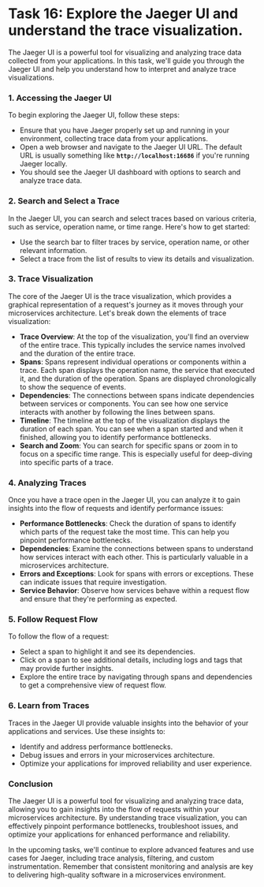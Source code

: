 # Task 16: Explore the Jaeger UI and understand the trace visualization.

The Jaeger UI is a powerful tool for visualizing and analyzing trace data collected from your applications. In this task, we'll guide you through the Jaeger UI and help you understand how to interpret and analyze trace visualizations.

### 1. Accessing the Jaeger UI

To begin exploring the Jaeger UI, follow these steps:

- Ensure that you have Jaeger properly set up and running in your environment, collecting trace data from your applications.
- Open a web browser and navigate to the Jaeger UI URL. The default URL is usually something like **`http://localhost:16686`** if you're running Jaeger locally.
- You should see the Jaeger UI dashboard with options to search and analyze trace data.

### 2. Search and Select a Trace

In the Jaeger UI, you can search and select traces based on various criteria, such as service, operation name, or time range. Here's how to get started:

- Use the search bar to filter traces by service, operation name, or other relevant information.
- Select a trace from the list of results to view its details and visualization.

### 3. Trace Visualization

The core of the Jaeger UI is the trace visualization, which provides a graphical representation of a request's journey as it moves through your microservices architecture. Let's break down the elements of trace visualization:

- **Trace Overview**: At the top of the visualization, you'll find an overview of the entire trace. This typically includes the service names involved and the duration of the entire trace.
- **Spans**: Spans represent individual operations or components within a trace. Each span displays the operation name, the service that executed it, and the duration of the operation. Spans are displayed chronologically to show the sequence of events.
- **Dependencies**: The connections between spans indicate dependencies between services or components. You can see how one service interacts with another by following the lines between spans.
- **Timeline**: The timeline at the top of the visualization displays the duration of each span. You can see when a span started and when it finished, allowing you to identify performance bottlenecks.
- **Search and Zoom**: You can search for specific spans or zoom in to focus on a specific time range. This is especially useful for deep-diving into specific parts of a trace.

### 4. Analyzing Traces

Once you have a trace open in the Jaeger UI, you can analyze it to gain insights into the flow of requests and identify performance issues:

- **Performance Bottlenecks**: Check the duration of spans to identify which parts of the request take the most time. This can help you pinpoint performance bottlenecks.
- **Dependencies**: Examine the connections between spans to understand how services interact with each other. This is particularly valuable in a microservices architecture.
- **Errors and Exceptions**: Look for spans with errors or exceptions. These can indicate issues that require investigation.
- **Service Behavior**: Observe how services behave within a request flow and ensure that they're performing as expected.

### 5. Follow Request Flow

To follow the flow of a request:

- Select a span to highlight it and see its dependencies.
- Click on a span to see additional details, including logs and tags that may provide further insights.
- Explore the entire trace by navigating through spans and dependencies to get a comprehensive view of request flow.

### 6. Learn from Traces

Traces in the Jaeger UI provide valuable insights into the behavior of your applications and services. Use these insights to:

- Identify and address performance bottlenecks.
- Debug issues and errors in your microservices architecture.
- Optimize your applications for improved reliability and user experience.

### **Conclusion**

The Jaeger UI is a powerful tool for visualizing and analyzing trace data, allowing you to gain insights into the flow of requests within your microservices architecture. By understanding trace visualization, you can effectively pinpoint performance bottlenecks, troubleshoot issues, and optimize your applications for enhanced performance and reliability.

In the upcoming tasks, we'll continue to explore advanced features and use cases for Jaeger, including trace analysis, filtering, and custom instrumentation. Remember that consistent monitoring and analysis are key to delivering high-quality software in a microservices environment.